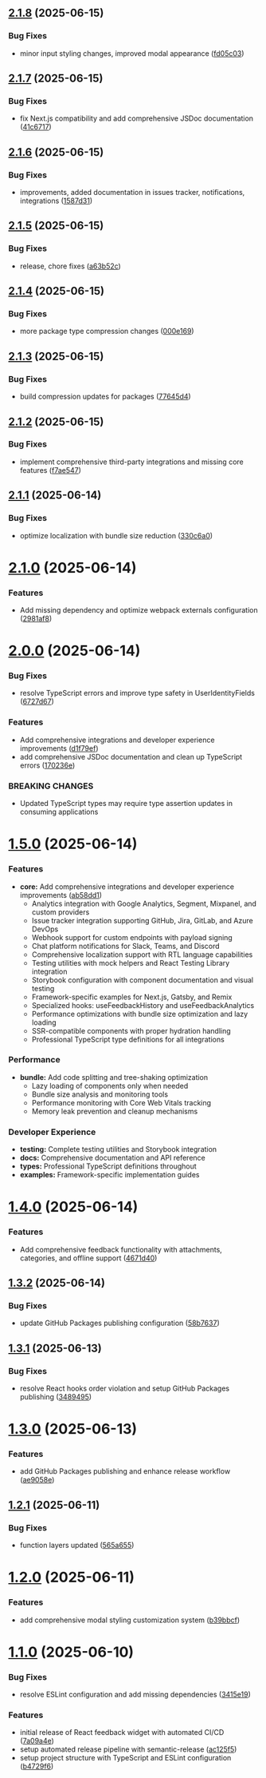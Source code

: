 ## [2.1.8](https://github.com/ArlindMaliqi/feedback-report/compare/v2.1.7...v2.1.8) (2025-06-15)


### Bug Fixes

* minor input styling changes, improved modal appearance ([fd05c03](https://github.com/ArlindMaliqi/feedback-report/commit/fd05c036904baa33a5679d772527848618b38f6d))

## [2.1.7](https://github.com/ArlindMaliqi/feedback-report/compare/v2.1.6...v2.1.7) (2025-06-15)


### Bug Fixes

* fix Next.js compatibility and add comprehensive JSDoc documentation ([41c6717](https://github.com/ArlindMaliqi/feedback-report/commit/41c67179535f5b4355c4782cacab8d409156aa41))

## [2.1.6](https://github.com/ArlindMaliqi/feedback-report/compare/v2.1.5...v2.1.6) (2025-06-15)


### Bug Fixes

* improvements, added documentation in issues tracker, notifications, integrations ([1587d31](https://github.com/ArlindMaliqi/feedback-report/commit/1587d315b534d9f4130aabc2a493c55ecc486638))

## [2.1.5](https://github.com/ArlindMaliqi/feedback-report/compare/v2.1.4...v2.1.5) (2025-06-15)


### Bug Fixes

* release, chore fixes ([a63b52c](https://github.com/ArlindMaliqi/feedback-report/commit/a63b52cd42fc21112df5ebc16dcbe59c054da0b0))

## [2.1.4](https://github.com/ArlindMaliqi/feedback-report/compare/v2.1.3...v2.1.4) (2025-06-15)


### Bug Fixes

* more package type compression changes ([000e169](https://github.com/ArlindMaliqi/feedback-report/commit/000e169d65ec3fdfa32686e556f00ac79707f4c1))

## [2.1.3](https://github.com/ArlindMaliqi/feedback-report/compare/v2.1.2...v2.1.3) (2025-06-15)


### Bug Fixes

* build compression updates for packages ([77645d4](https://github.com/ArlindMaliqi/feedback-report/commit/77645d4d046cc6f92973d2ea9b7d468d8039a81a))

## [2.1.2](https://github.com/ArlindMaliqi/feedback-report/compare/v2.1.1...v2.1.2) (2025-06-15)


### Bug Fixes

* implement comprehensive third-party integrations and missing core features ([f7ae547](https://github.com/ArlindMaliqi/feedback-report/commit/f7ae547dc3bd9b0064e72b56ea99736f92eb299d))

## [2.1.1](https://github.com/ArlindMaliqi/feedback-report/compare/v2.1.0...v2.1.1) (2025-06-14)


### Bug Fixes

* optimize localization with bundle size reduction ([330c6a0](https://github.com/ArlindMaliqi/feedback-report/commit/330c6a00d5c520a4700f1b09ccf41e27098ebb2d))

# [2.1.0](https://github.com/ArlindMaliqi/feedback-report/compare/v2.0.0...v2.1.0) (2025-06-14)


### Features

* Add missing dependency and optimize webpack externals configuration ([2981af8](https://github.com/ArlindMaliqi/feedback-report/commit/2981af813597f51927c317c8bc443a3ad6a36764))

# [2.0.0](https://github.com/ArlindMaliqi/feedback-report/compare/v1.5.0...v2.0.0) (2025-06-14)


### Bug Fixes

* resolve TypeScript errors and improve type safety in UserIdentityFields ([6727d67](https://github.com/ArlindMaliqi/feedback-report/commit/6727d6707c8249273bb07e014b09bafbcdf66cba))


### Features

* Add comprehensive integrations and developer experience improvements ([d1f79ef](https://github.com/ArlindMaliqi/feedback-report/commit/d1f79ef97ea6f5aa349886d51787a0166151e8ed))
* add comprehensive JSDoc documentation and clean up TypeScript errors ([170236e](https://github.com/ArlindMaliqi/feedback-report/commit/170236e13871f450f73de340b73ca45eb21ad6cc))


### BREAKING CHANGES

* Updated TypeScript types may require type assertion updates in consuming applications

# [1.5.0](https://github.com/ArlindMaliqi/feedback-report/compare/v1.4.0...v1.5.0) (2025-06-14)

### Features

* **core:** Add comprehensive integrations and developer experience improvements ([ab58dd1](https://github.com/ArlindMaliqi/feedback-report/commit/ab58dd10075a155cb8621d13dce619ba4b4fd637))
  - Analytics integration with Google Analytics, Segment, Mixpanel, and custom providers
  - Issue tracker integration supporting GitHub, Jira, GitLab, and Azure DevOps
  - Webhook support for custom endpoints with payload signing
  - Chat platform notifications for Slack, Teams, and Discord
  - Comprehensive localization support with RTL language capabilities
  - Testing utilities with mock helpers and React Testing Library integration
  - Storybook configuration with component documentation and visual testing
  - Framework-specific examples for Next.js, Gatsby, and Remix
  - Specialized hooks: useFeedbackHistory and useFeedbackAnalytics
  - Performance optimizations with bundle size optimization and lazy loading
  - SSR-compatible components with proper hydration handling
  - Professional TypeScript type definitions for all integrations

### Performance

* **bundle:** Add code splitting and tree-shaking optimization
  - Lazy loading of components only when needed
  - Bundle size analysis and monitoring tools
  - Performance monitoring with Core Web Vitals tracking
  - Memory leak prevention and cleanup mechanisms

### Developer Experience

* **testing:** Complete testing utilities and Storybook integration
* **docs:** Comprehensive documentation and API reference
* **types:** Professional TypeScript definitions throughout
* **examples:** Framework-specific implementation guides

# [1.4.0](https://github.com/ArlindMaliqi/feedback-report/compare/v1.3.2...v1.4.0) (2025-06-14)


### Features

* Add comprehensive feedback functionality with attachments, categories, and offline support ([4671d40](https://github.com/ArlindMaliqi/feedback-report/commit/4671d40e7f5ea56e720fc45a0d8055693b304f62))

## [1.3.2](https://github.com/ArlindMaliqi/feedback-report/compare/v1.3.1...v1.3.2) (2025-06-14)


### Bug Fixes

* update GitHub Packages publishing configuration ([58b7637](https://github.com/ArlindMaliqi/feedback-report/commit/58b7637d073c417f9867de87b3ce59a5101eab8f))

## [1.3.1](https://github.com/ArlindMaliqi/feedback-report/compare/v1.3.0...v1.3.1) (2025-06-13)


### Bug Fixes

* resolve React hooks order violation and setup GitHub Packages publishing ([3489495](https://github.com/ArlindMaliqi/feedback-report/commit/3489495665be6e2f5467236b370284f1ce3b30d7))

# [1.3.0](https://github.com/ArlindMaliqi/feedback-report/compare/v1.2.1...v1.3.0) (2025-06-13)


### Features

* add GitHub Packages publishing and enhance release workflow ([ae9058e](https://github.com/ArlindMaliqi/feedback-report/commit/ae9058e5022ad921e4c9199bb4dffb80293ebc72))

## [1.2.1](https://github.com/ArlindMaliqi/feedback-report/compare/v1.2.0...v1.2.1) (2025-06-11)


### Bug Fixes

* function layers updated ([565a655](https://github.com/ArlindMaliqi/feedback-report/commit/565a6558880e364797cdbfd70f31f29d78569308))

# [1.2.0](https://github.com/ArlindMaliqi/feedback-report/compare/v1.1.0...v1.2.0) (2025-06-11)


### Features

* add comprehensive modal styling customization system ([b39bbcf](https://github.com/ArlindMaliqi/feedback-report/commit/b39bbcf65fbb94ac268daed09da656a42858a8d7))

# [1.1.0](https://github.com/ArlindMaliqi/feedback-report/compare/v1.0.0...v1.1.0) (2025-06-10)


### Bug Fixes

* resolve ESLint configuration and add missing dependencies ([3415e19](https://github.com/ArlindMaliqi/feedback-report/commit/3415e19c1fa4e9a12729c0bc5aaceec98fab4ce2))


### Features

* initial release of React feedback widget with automated CI/CD ([7a09a4e](https://github.com/ArlindMaliqi/feedback-report/commit/7a09a4e43fa33fbed68d0bfa2b9ff089e3bd9503))
* setup automated release pipeline with semantic-release ([ac125f5](https://github.com/ArlindMaliqi/feedback-report/commit/ac125f5577bd1b7fa313291dc6c477d2e52c9d34))
* setup project structure with TypeScript and ESLint configuration ([b4729f6](https://github.com/ArlindMaliqi/feedback-report/commit/b4729f614def7fa325f27800db5250aad1283fa1))

